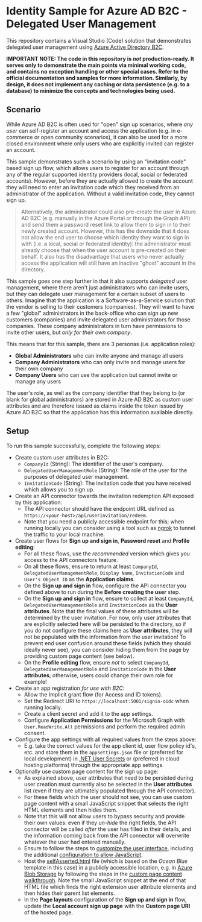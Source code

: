 # Identity Sample for Azure AD B2C - Delegated User Management

This repository contains a Visual Studio (Code) solution that demonstrates delegated user management using [Azure Active Directory B2C](https://azure.microsoft.com/en-us/services/active-directory-b2c/).

**IMPORTANT NOTE: The code in this repository is _not_ production-ready. It serves only to demonstrate the main points via minimal working code, and contains no exception handling or other special cases. Refer to the official documentation and samples for more information. Similarly, by design, it does not implement any caching or data persistence (e.g. to a database) to minimize the concepts and technologies being used.**

## Scenario

While Azure AD B2C is often used for "open" sign up scenarios, where _any user_ can self-register an account and access the application (e.g. in e-commerce or open community scenarios), it can also be used for a more closed environment where only users who are explicitly invited can register an account.

This sample demonstrates such a scenario by using an "invitation code" based sign up flow, which allows users to register for an account through any of the regular supported identity providers (local, social or federated accounts). However, before they are actually allowed to create the account they will need to enter an invitation code which they received from an administrator of the application. Without a valid invitation code, they cannot sign up.

> Alternatively, the administrator could also pre-create the user in Azure AD B2C (e.g. manually in the Azure Portal or through the Graph API) and send them a password reset link to allow them to sign in to their newly created account. However, this has the downside that it does not allow the end user to choose which identity they want to sign in with (i.e. a local, social or federated identity): the administrator must already choose that when the user account is pre-created on their behalf. It also has the disadvantage that users who never actually access the application will still have an inactive "ghost" account in the directory.

This sample goes one step further in that it also supports _delegated_ user management, where there aren't just administrators who can invite users, but they can delegate user management for a certain subset of users to others. Imagine that the application is a Software-as-a-Service solution that the vendor is selling to their customers (companies). They will want to have a few "global" administrators in the back-office who can sign up new customers (companies) and invite delegated user administrators for those companies. These company administrators in turn have permissions to invite other users, but _only for their own company_.

This means that for this sample, there are 3 personas (i.e. application roles):

- **Global Administrators** who can invite anyone and manage all users
- **Company Administrators** who can only invite and manage users for their own company
- **Company Users** who can use the application but cannot invite or manage any users

The user's role, as well as the company identifier that they belong to (or blank for global administrators) are stored in Azure AD B2C as custom user attributes and are therefore issued as claims inside the token issued by Azure AD B2C so that the application has this information available directly.

## Setup

To run this sample successfully, complete the following steps:

- Create custom user attributes in B2C:
  - `CompanyId` (String): The identifier of the user's company.
  - `DelegatedUserManagementRole` (String): The role of the user for the purposes of delegated user management.
  - `InvitationCode` (String): The invitation code that you have received which allows you to sign up.
- Create an API connector towards the invitation redemption API exposed by this application:
  - The API connector should have the endpoint URL defined as `https://<your-host>/api/userinvitation/redeem`.
  - Note that you need a publicly accessible endpoint for this; when running locally you can consider using a tool such as [ngrok](https://ngrok.com/) to tunnel the traffic to your local machine.
- Create user flows for **Sign up and sign in**, **Password reset** and **Profile editing**:
  - For all these flows, use the *recommended* version which gives you access to the API connectors feature.
  - On all these flows, ensure to return at least `CompanyId`, `DelegatedUserManagementRole`, `Display Name`, `InvitationCode` and `User's Object ID` as the **Application claims**.
  - On the **Sign up and sign in** flow, configure the API connector you defined above to run during the **Before creating the user** step.
  - On the **Sign up and sign in** flow, ensure to collect at least `CompanyId`, `DelegatedUserManagementRole` and `InvitationCode` as the **User attributes**. Note that the final values of these attributes will be determined by the user invitation. For now, only user attributes that are explicitly selected here will be persisted to the directory, so if you do not configure these claims here as **User attributes**, they will not be populated with the information from the user invitation! To prevent end user confusion around these fields (which they should ideally never see), you can consider hiding them from the page by providing custom page content (see below).
  - On the **Profile editing** flow, ensure *not* to select `CompanyId`, `DelegatedUserManagementRole` and `InvitationCode` in the **User attributes**; otherwise, users could change their own role for example!
- Create an app registration *for use with B2C*:
  - Allow the Implicit grant flow (for Access and ID tokens).
  - Set the Redirect URI to `https://localhost:5001/signin-oidc` when running locally.
  - Create a client secret and add it to the app settings.
  - Configure **Application Permissions** for the Microsoft Graph with `User.ReadWrite.All` permissions and perform the required admin consent.
- Configure the app settings with all required values from the steps above:
  - E.g. take the correct values for the app client id, user flow policy id's, etc. and store them in the `appsettings.json` file or (preferred for local development) in [.NET User Secrets](https://docs.microsoft.com/aspnet/core/security/app-secrets?view=aspnetcore-3.1&tabs=windows) or (preferred in cloud hosting platforms) through the appropriate app settings.
- Optionally use custom page content for the sign up page:
  - As explained above, user attributes that need to be persisted during user creation must currently also be selected in the **User attributes** list (even if they are ultimately populated through the API connector).
  - For these fields which the user should not see, you can use custom page content with a small JavaScript snippet that selects the right HTML elements and then hides them.
  - Note that this will not allow users to bypass security and provide their own values: even if they *un-hide* the right fields, the API connector will be called *after* the user has filled in their details, and the information coming back from the API connector will overwrite whatever the user had entered manually.
  - Ensure to follow the steps to [customize the user interface](https://docs.microsoft.com/azure/active-directory-b2c/customize-ui-overview), including the additional [configuration to allow JavaScript](https://docs.microsoft.com/azure/active-directory-b2c/user-flow-javascript-overview).
  - Host the [selfAsserted.html](PageLayouts/selfAsserted.html) file (which is based on the *Ocean Blue* template in this case) in a publicly accessible location, e.g. in [Azure Blob Storage](https://docs.microsoft.com/azure/storage/blobs/storage-blobs-introduction) by following the steps in the [custom page content walkthrough](https://docs.microsoft.com/azure/active-directory-b2c/custom-policy-ui-customization#custom-page-content-walkthrough). Note the small JavaScript snippet at the end of that HTML file which finds the right extension user attribute elements and then hides their parent list elements.
  - In the **Page layouts** configuration of the **Sign up and sign in** flow, update the **Local account sign up page** with the **Custom page URI** of the hosted page.
